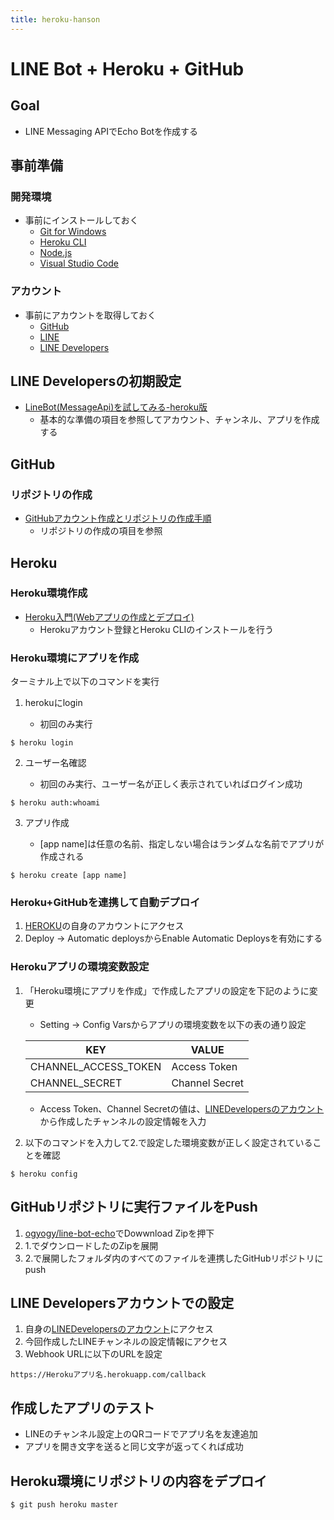 ```yaml
---
title: heroku-hanson
---
```


# LINE Bot + Heroku + GitHub
## Goal
- LINE Messaging APIでEcho Botを作成する

## 事前準備
### 開発環境
- 事前にインストールしておく
    - [Git for Windows](https://gitforwindows.org/)
    - [Heroku CLI](https://devcenter.heroku.com/articles/heroku-cli)
    - [Node.js](https://nodejs.org/ja/)
    - [Visual Studio Code](https://code.visualstudio.com/)

### アカウント
- 事前にアカウントを取得しておく
    - [GitHub](https://github.com/)
    - [LINE](https://entry-at.line.me/)
    - [LINE Developers](https://developers.line.biz/ja/)

## LINE Developersの初期設定
- [LineBot(MessageApi)を試してみる-heroku版](https://qiita.com/skycat_me/items/9f27cbd9354515df744a)
    - 基本的な準備の項目を参照してアカウント、チャンネル、アプリを作成する

## GitHub
### リポジトリの作成
- [GitHubアカウント作成とリポジトリの作成手順](https://qiita.com/kooohei/items/361da3c9dbb6e0c7946b)
    - リポジトリの作成の項目を参照

## Heroku
### Heroku環境作成
- [Heroku入門(Webアプリの作成とデプロイ)](https://webbibouroku.com/Blog/Article/heroku-getting-started)
    - Herokuアカウント登録とHeroku CLIのインストールを行う

### Heroku環境にアプリを作成

ターミナル上で以下のコマンドを実行

1. herokuにlogin

    - 初回のみ実行

```
$ heroku login
```

2. ユーザー名確認

    - 初回のみ実行、ユーザー名が正しく表示されていればログイン成功

```
$ heroku auth:whoami
```

3. アプリ作成

    - [app name]は任意の名前、指定しない場合はランダムな名前でアプリが作成される

```
$ heroku create [app name]
```

### Heroku+GitHubを連携して自動デプロイ

1. [HEROKU](https://jp.heroku.com/)の自身のアカウントにアクセス
2. Deploy → Automatic deploysからEnable Automatic Deploysを有効にする

### Herokuアプリの環境変数設定

1. 「Heroku環境にアプリを作成」で作成したアプリの設定を下記のように変更
    
    - Setting → Config Varsからアプリの環境変数を以下の表の通り設定

    |KEY|VALUE|
    |---|---|
    |CHANNEL_ACCESS_TOKEN|Access Token|
    |CHANNEL_SECRET|Channel Secret|

    - Access Token、Channel Secretの値は、[LINEDevelopersのアカウント](https://developers.line.biz/ja/)から作成したチャンネルの設定情報を入力

2. 以下のコマンドを入力して2.で設定した環境変数が正しく設定されていることを確認

```
$ heroku config
```

## GitHubリポジトリに実行ファイルをPush
1. [ogyogy/line-bot-echo](https://github.com/ogyogy/line-bot-echo)でDowwnload Zipを押下
2. 1.でダウンロードしたのZipを展開
3. 2.で展開したフォルダ内のすべてのファイルを連携したGitHubリポジトリにpush

## LINE Developersアカウントでの設定
1. 自身の[LINEDevelopersのアカウント](https://developers.line.biz/ja/)にアクセス
1. 今回作成したLINEチャンネルの設定情報にアクセス
1. Webhook URLに以下のURLを設定

```
https://Herokuアプリ名.herokuapp.com/callback
```

## 作成したアプリのテスト

- LINEのチャンネル設定上のQRコードでアプリ名を友達追加
- アプリを開き文字を送ると同じ文字が返ってくれば成功

## Heroku環境にリポジトリの内容をデプロイ

```
$ git push heroku master
```
